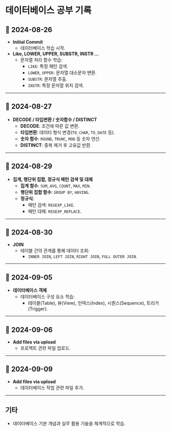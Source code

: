 # 데이터베이스 공부 기록

## 📅 2024-08-26
- **Initial Commit**
  - 데이터베이스 학습 시작.
- **Like, LOWER, UPPER, SUBSTR, INSTR ...**
  - 문자열 처리 함수 학습:
    - `LIKE`: 특정 패턴 검색.
    - `LOWER`, `UPPER`: 문자열 대소문자 변환.
    - `SUBSTR`: 문자열 추출.
    - `INSTR`: 특정 문자열 위치 검색.

---

## 📅 2024-08-27
- **DECODE / 타입변환 / 숫자함수 / DISTINCT**
  - **DECODE**: 조건에 따른 값 변환.
  - **타입변환**: 데이터 형식 변경(`TO_CHAR`, `TO_DATE` 등).
  - **숫자 함수**: `ROUND`, `TRUNC`, `MOD` 등 숫자 연산.
  - **DISTINCT**: 중복 제거 후 고유값 반환.

---

## 📅 2024-08-29
- **집계, 행단위 집합, 정규식 패턴 검색 및 대체**
  - **집계 함수**: `SUM`, `AVG`, `COUNT`, `MAX`, `MIN`.
  - **행단위 집합 함수**: `GROUP BY`, `HAVING`.
  - **정규식**:
    - 패턴 검색: `REGEXP_LIKE`.
    - 패턴 대체: `REGEXP_REPLACE`.

---

## 📅 2024-08-30
- **JOIN**
  - 테이블 간의 관계를 통해 데이터 조회:
    - `INNER JOIN`, `LEFT JOIN`, `RIGHT JOIN`, `FULL OUTER JOIN`.

---

## 📅 2024-09-05
- **데이터베이스 객체**
  - 데이터베이스 구성 요소 학습:
    - 테이블(Table), 뷰(View), 인덱스(Index), 시퀀스(Sequence), 트리거(Trigger).

---

## 📅 2024-09-06
- **Add files via upload**
  - 프로젝트 관련 파일 업로드.

---

## 📅 2024-09-09
- **Add files via upload**
  - 데이터베이스 작업 관련 파일 추가.

---

## 기타
- 데이터베이스 기본 개념과 실무 활용 기술을 체계적으로 학습.
